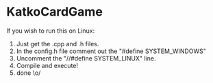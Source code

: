 # KatkoCardGame

If you wish to run this on Linux:

1. Just get the .cpp and .h files. 
2. In the config.h file comment out the "#define SYSTEM_WINDOWS"
3. Uncomment the "//#define SYSTEM_LINUX" line.
4. Compile and execute!
4. done \o/

